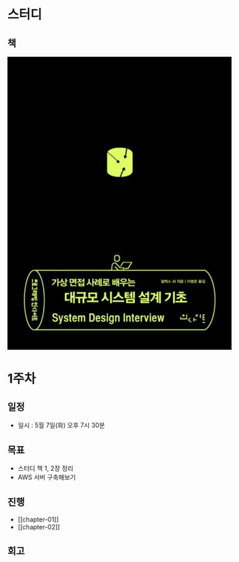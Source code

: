 # 스터디
## 책
![스터디 책표지](assets/bookcover.png)

# 1주차
## 일정
- 일시 : 5월 7일(화) 오후 7시 30분

## 목표 
- 스터디 책 1, 2장 정리
- AWS 서버 구축해보기

## 진행
- [[chapter-01]]
- [[chapter-02]]

## 회고
